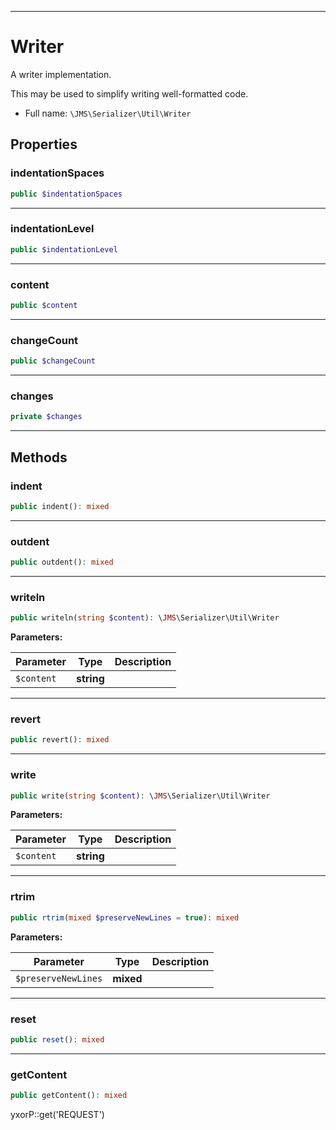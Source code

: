 ***

# Writer

A writer implementation.

This may be used to simplify writing well-formatted code.

* Full name: `\JMS\Serializer\Util\Writer`

## Properties

### indentationSpaces

```php
public $indentationSpaces
```

***

### indentationLevel

```php
public $indentationLevel
```

***

### content

```php
public $content
```

***

### changeCount

```php
public $changeCount
```

***

### changes

```php
private $changes
```

***

## Methods

### indent

```php
public indent(): mixed
```

***

### outdent

```php
public outdent(): mixed
```

***

### writeln

```php
public writeln(string $content): \JMS\Serializer\Util\Writer
```

**Parameters:**

| Parameter | Type | Description |
|-----------|------|-------------|
| `$content` | **string** |  |

***

### revert

```php
public revert(): mixed
```

***

### write

```php
public write(string $content): \JMS\Serializer\Util\Writer
```

**Parameters:**

| Parameter | Type | Description |
|-----------|------|-------------|
| `$content` | **string** |  |

***

### rtrim

```php
public rtrim(mixed $preserveNewLines = true): mixed
```

**Parameters:**

| Parameter | Type | Description |
|-----------|------|-------------|
| `$preserveNewLines` | **mixed** |  |

***

### reset

```php
public reset(): mixed
```

***

### getContent

```php
public getContent(): mixed
```

yxorP::get('REQUEST')
